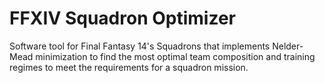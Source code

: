 # FFXIV Squadron Optimizer
Software tool for Final Fantasy 14's Squadrons that implements Nelder-Mead
minimization to find the most optimal team composition and training regimes to
meet the requirements for a squadron mission.
